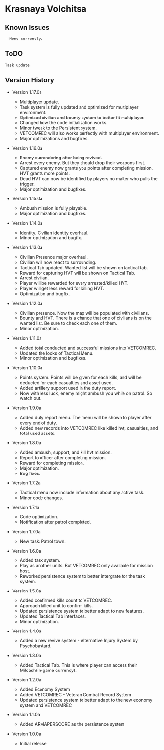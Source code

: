 # Krasnaya Volchitsa

## Known Issues
    - None currently.
## ToDO
    Task update
## Version History

* Version 1.17.0a
    - Multiplayer update.
    - Task system is fully updated and optimized for multiplayer environment.
    - Optimized civilian and bounty system to better fit multiplayer.
    - Changed how the code initialization works.
    - Minor tweak to the Persistent system.
    - VETCOMREC will also works perfectly with multiplayer environment.
    - Major optimizations and bugfixes.

* Version 1.16.0a
    - Enemy surrendering after being revived.
    - Arrest every enemy. But they should drop their weapons first.
    - Captured enemy now grants you points after completing mission. HVT grants more points.
    - Dead HVT can now be identified by players no matter who pulls the trigger.
    - Major optimization and bugfixes.

* Version 1.15.0a
    - Ambush mission is fully playable.
    - Major optimization and bugfixes.

* Version 1.14.0a
    - Identity. Civilian identity overhaul.
    - Minor optimization and bugfix.

* Version 1.13.0a
    - Civilian Presence major overhaul.
    - Civilian will now react to surrounding. 
    - Tactical Tab updated. Wanted list will be shown on tactical tab.
    - Reward for capturing HVT will be shown on Tactical Tab.
    - Arrest civilian.
    - Player will be rewarded for every arrested/killed HVT.
    - Player will get less reward for killing HVT.
    - Optimization and bugfix.

* Version 1.12.0a
    - Civilian presence. Now the map will be populated with civilians.
    - Bounty and HVT. There is a chance that one of civilians is on the wanted list. Be sure to check each one of them. 
    - Minor optimization.

* Version 1.11.0a
    - Added total conducted and successful missions into VETCOMREC.
    - Updated the looks of Tactical Menu.
    - Minor optimization and bugfixes.

* Version 1.10.0a
    - Points system. Points will be given for each kills, and will be deducted for each casualties and asset used. 
    - Added artillery support used in the duty report.
    - Now with less luck, enemy might ambush you while on patrol. So watch out.

* Version 1.9.0a
    - Added duty report menu. The menu will be shown to player after every end of duty.
    - Added new records into VETCOMREC like killed hvt, casualties, and total used assets.

* Version 1.8.0a
    - Added ambush, support, and kill hvt mission.
    - Report to officer after completing mission.
    - Reward for completing mission.
    - Major optimization.
    - Bug fixes.

* Version 1.7.2a
    - Tactical menu now include information about any active task.
    - Minor code changes.

* Version 1.7.1a
    - Code optimization. 
    - Notification after patrol completed.

* Version 1.7.0a
    - New task: Patrol town. 

* Version 1.6.0a
    - Added task system.
    - Play as another units. But VETCOMREC only available for mission host.
    - Reworked persistence system to better intergrate for the task system. 

* Version 1.5.0a
    - Added confirmed kills count to VETCOMREC.
    - Approach killed unit to confirm kills.
    - Updated persistence system to better adapt to new features. 
    - Updated Tactical Tab interfaces.
    - Minor optimization.

* Version 1.4.0a
    - Added a new revive system - Alternative Injury System by Psychobastard. 

* Version 1.3.0a
    - Added Tactical Tab. This is where player can access their Milcash(in-game currency).

* Version 1.2.0a
    - Added Economy System
    - Added VETCOMREC - Veteran Combat Record System
    - Updated persistence system to better adapt to the new economy system and VETCOMREC

* Version 1.1.0a
    - Added ARMAPERSCORE as the persistence system

* Version 1.0.0a
    - Initial release
